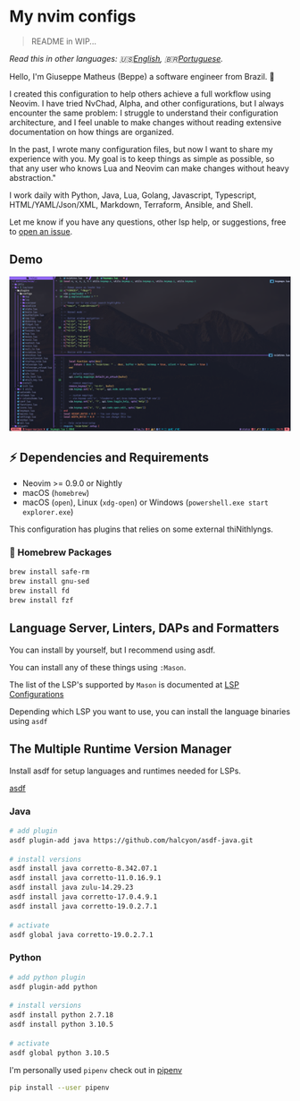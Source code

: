# My nvim configs


> README in WIP...

*Read this in other languages: 🇺🇸[English](README.md), 🇧🇷[Portuguese](README.pt-br.md).*

Hello, I'm Giuseppe Matheus (Beppe) a software engineer from Brazil. 👋

I created this configuration to help others achieve a full workflow using Neovim. I have tried NvChad, Alpha, and other configurations, but I always encounter the same problem: I struggle to understand their configuration architecture, and I feel unable to make changes without reading extensive documentation on how things are organized.

In the past, I wrote many configuration files, but now I want to share my experience with you. My goal is to keep things as simple as possible, so that any user who knows Lua and Neovim can make changes without heavy abstraction."

I work daily with Python, Java, Lua, Golang, Javascript, Typescript, HTML/YAML/Json/XML, Markdown, Terraform, Ansible, and Shell.

Let me know if you have any questions, other lsp help, or suggestions, free to [open an
issue](https://github.com/GiuseppeMP/my-nvim-config/issues/new).

## Demo

![Demo](./docs/images/04-03-24-ss.png)

## ⚡️ Dependencies and Requirements

* Neovim >= 0.9.0 or Nightly
* macOS (`homebrew`)
* macOS (`open`), Linux (`xdg-open`) or Windows (`powershell.exe start explorer.exe`)

This configuration has plugins that relies on some external thiNithlyngs.

### 🍺 Homebrew Packages

```sh
brew install safe-rm
brew install gnu-sed
brew install fd
brew install fzf
```

## Language Server, Linters, DAPs and Formatters

You can install by yourself, but I recommend using asdf.

You can install any of these things using `:Mason`.

The list of the LSP's supported by `Mason` is documented at [LSP Configurations](https://github.com/neovim/nvim-lspconfig/blob/master/doc/server_configurations.md)

Depending which LSP you want to use, you can install the language binaries using `asdf`

## The Multiple Runtime Version Manager 

Install asdf for setup languages and runtimes needed for LSPs.

[asdf](https://asdf-vm.com/guide/getting-started.html#_2-download-asdf)

### Java

```sh
# add plugin
asdf plugin-add java https://github.com/halcyon/asdf-java.git

# install versions
asdf install java corretto-8.342.07.1
asdf install java corretto-11.0.16.9.1
asdf install java zulu-14.29.23
asdf install java corretto-17.0.4.9.1
asdf install java corretto-19.0.2.7.1

# activate
asdf global java corretto-19.0.2.7.1
```

### Python

```sh
# add python plugin
asdf plugin-add python

# install versions
asdf install python 2.7.18
asdf install python 3.10.5

# activate
asdf global python 3.10.5 
```

I'm personally used `pipenv` check out in [pipenv](https://pipenv.pypa.io/en/latest/)

```sh
pip install --user pipenv
```
